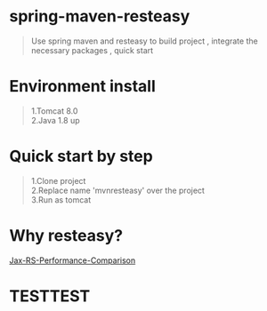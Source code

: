 # spring-maven-resteasy
> Use spring maven and resteasy to build project , integrate the necessary packages , quick start

# Environment install
> 1.Tomcat 8.0    
2.Java 1.8 up

# Quick start by step 
>1.Clone project    
2.Replace name 'mvnresteasy' over the project   
3.Run as tomcat   

# Why resteasy? 
[Jax-RS-Performance-Comparison](https://github.com/smallnest/Jax-RS-Performance-Comparison "")

# TESTTEST
